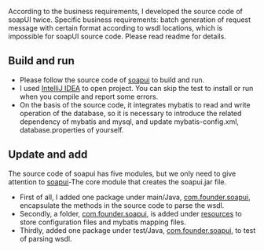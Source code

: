 According to the business requirements, I developed the source code of soapUI twice. Specific business requirements: batch generation of request message with certain format according to wsdl locations, which is impossible for soapUI source code. Please read readme for details.
## Build and run
* Please follow the source code of [soapui](https://github.com/SmartBear/soapui) to build and run.
* I used [IntelliJ IDEA](https://www.jetbrains.com/idea/) to open project. You can skip the test to install or run when you compile and report some errors.
* On the basis of the source code, it integrates mybatis to read and write operation of the database, so it is necessary to introduce the related dependency of mybatis and mysql, and update mybatis-config.xml, database.properties of yourself.
## Update and add
The source code of soapui has five modules, but we only need to give attention to [soapui](soapui)-The core module that creates the soapui.jar file.
* First of all, I added one package under main/Java, [com.founder.soapui](soapui/src/main/java/com/founder/soapui), encapsulate the methods in the source code to parse the wsdl.
* Secondly, a folder, [com.founder.soapui](soapui/src/main/resources/com.founder.soapui), is added under [resources](soapui/src/main/resources) to store configuration files and mybatis mapping files.
* Thirdly, added one package under test/Java, [com.founder.soapui](soapui/src/test/java/com/founder/soapui), to test of parsing wsdl.
